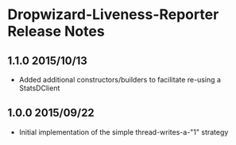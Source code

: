# Dropwizard-Liveness-Reporter Release Notes

## 1.1.0 2015/10/13

* Added additional constructors/builders to facilitate re-using a StatsDClient

## 1.0.0 2015/09/22

* Initial implementation of the simple thread-writes-a-"1" strategy

